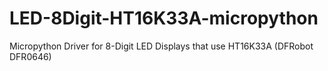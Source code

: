 # LED-8Digit-HT16K33A-micropython
Micropython Driver for 8-Digit LED Displays that use HT16K33A (DFRobot DFR0646)

